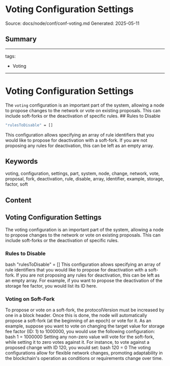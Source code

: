 # Voting Configuration Settings
Source: docs/node/conf/conf-voting.md
Generated: 2025-05-11

## Summary
---
tags:
  - Voting
---

# Voting Configuration Settings

The `voting` configuration is an important part of the system, allowing a node to propose changes to the network or vote on existing proposals. This can include soft-forks or the deactivation of specific rules. ## Rules to Disable
```bash
"rulesToDisable" = []
```
This configuration allows specifying an array of rule identifiers that you would like to propose for deactivation with a soft-fork. If you are not proposing any rules for deactivation, this can be left as an empty array.

## Keywords
voting, configuration, settings, part, system, node, change, network, vote, proposal, fork, deactivation, rule, disable, array, identifier, example, storage, factor, soft

## Content
## Voting Configuration Settings
The voting configuration is an important part of the system, allowing a node to propose changes to the network or vote on existing proposals. This can include soft-forks or the deactivation of specific rules.

### Rules to Disable
bash
"rulesToDisable" = []
This configuration allows specifying an array of rule identifiers that you would like to propose for deactivation with a soft-fork. If you are not proposing any rules for deactivation, this can be left as an empty array.
For example, if you want to propose the deactivation of the storage fee factor, you would list its ID here.

### Voting on Soft-Fork
To propose or vote on a soft-fork, the protocolVersion must be increased by one in a block header. Once this is done, the node will automatically propose a soft-fork (at the beginning of an epoch) or vote for it.
As an example, suppose you want to vote on changing the target value for storage fee factor (ID: 1) to 1000000, you would use the following configuration:
bash
1 = 1000000
Setting any non-zero value will vote for the soft-fork, while setting it to zero votes against it. For instance, to vote against a proposed change with ID 120, you would set:
bash
120 = 0
The voting configurations allow for flexible network changes, promoting adaptability in the blockchain's operation as conditions or requirements change over time.
